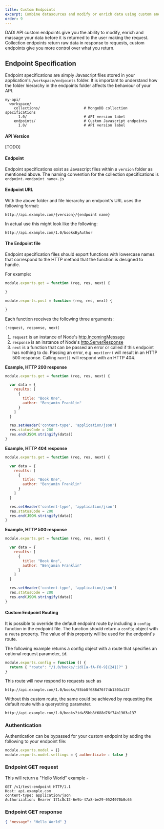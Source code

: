 ```yaml
---
title: Custom Endpoints
excerpt: Combine datasources and modify or enrich data using custom endpoints
order: 9
---
```


DADI API custom endpoints give you the ability to modify, enrich and massage your data before it is returned to the user making the request. Collection endpoints return raw data in response to requests, custom endpoints give you more control over what you return.

## Endpoint Specification

Endpoint specifications are simply Javascript files stored in your application's `/workspace/endpoints` folder. It is important to understand how the folder hierarchy in the endpoints folder affects the behaviour of your API.


```
my-api/
  workspace/
    collections/                    # MongoDB collection specifications
      1.0/                          # API version label
    endpoints/                      # Custom Javascript endpoints
      1.0/                          # API version label

```

#### API Version

[TODO]

#### Endpoint

Endpoint specifications exist as Javascript files within a `version` folder as mentioned above. The naming convention for the collection specifications is `endpoint.<endpoint name>.js`

#### Endpoint URL

With the above folder and file hierarchy an endpoint's URL uses the following format:


`http://api.example.com/{version}/{endpoint name}`

In actual use this might look like the following:

`http://api.example.com/1.0/booksByAuthor`

#### The Endpoint file


Endpoint specification files should export functions with lowercase names that correspond to the HTTP method that the function is designed to handle.

For example:

```js
module.exports.get = function (req, res, next) {

}

module.exports.post = function (req, res, next) {

}
```

Each function receives the following three arguments:

`(request, response, next)`

1. `request` is an instance of Node's [http.IncomingMessage](http://nodejs.org/api/http.html#http_http_incomingmessage)
2. `response` is an instance of Node's [http.ServerResponse](http://nodejs.org/api/http.html#http_class_http_serverresponse)
3. `next` is a function that can be passed an error or called if this endpoint has nothing to do.  Passing an error, e.g. `next(err)` will result in an HTTP 500 response. Calling `next()` will respond with an HTTP 404.

**Example, HTTP 200 response**

```js
module.exports.get = function (req, res, next) {

  var data = {
    results: [
      {
        title: "Book One",
        author: "Benjamin Franklin"
      }
    ]
  }

  res.setHeader('content-type', 'application/json')
  res.statusCode = 200
  res.end(JSON.stringify(data))
}
```

**Example, HTTP 404 response**

```js
module.exports.get = function (req, res, next) {

  var data = {
    results: [
      {
        title: "Book One",
        author: "Benjamin Franklin"
      }
    ]
  }

  res.setHeader('content-type', 'application/json')
  res.statusCode = 200
  res.end(JSON.stringify(data))
}
```

**Example, HTTP 500 response**

```js
module.exports.get = function (req, res, next) {

  var data = {
    results: [
      {
        title: "Book One",
        author: "Benjamin Franklin"
      }
    ]
  }

  res.setHeader('content-type', 'application/json')
  res.statusCode = 200
  res.end(JSON.stringify(data))
}
```

#### Custom Endpoint Routing

It is possible to override the default endpoint route by including a `config` function in the endpoint file. The function should return a `config` object with a `route` property. The value of this property will be used for the endpoint's route.

The following example returns a config object with a route that specifies an optional request parameter, `id`.

```js
module.exports.config = function () {
  return { "route": "/1.0/books/:id([a-fA-F0-9]{24})?" }
}
```

This route will now respond to requests such as

```
http://api.example.com/1.0/books/55bb8f688d76f74b1303a137
```

Without this custom route, the same could be achieved by requesting the default route with a querystring parameter.

```
http://api.example.com/1.0/books?id=55bb8f688d76f74b1303a137
```

### Authentication

Authentication can be bypassed for your custom endpoint by adding the following to your endpoint file:

```js
module.exports.model = {}
module.exports.model.settings = { authenticate : false }
```


### Endpoint GET request

This will return a "Hello World" example -

```
GET /v1/test-endpoint HTTP/1.1
Host: api.example.com
content-type: application/json
Authorization: Bearer 171c8c12-6e9b-47a8-be29-0524070b0c65
```

### Endpoint GET response

```json
{ "message": "Hello World" }
```
